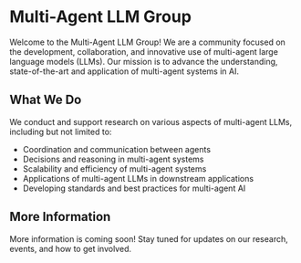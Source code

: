 # Multi-Agent LLM Group

Welcome to the Multi-Agent LLM Group! We are a community focused on the development, collaboration, and innovative use of multi-agent large language models (LLMs). Our mission is to advance the understanding, state-of-the-art and application of multi-agent systems in AI.

## What We Do

We conduct and support research on various aspects of multi-agent LLMs, including but not limited to:

- Coordination and communication between agents
- Decisions and reasoning in multi-agent systems
- Scalability and efficiency of multi-agent systems
- Applications of multi-agent LLMs in downstream applications
- Developing standards and best practices for multi-agent AI

## More Information

More information is coming soon! Stay tuned for updates on our research, events, and how to get involved.
